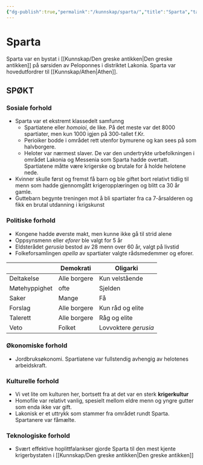 ```yaml
---
{"dg-publish":true,"permalink":"/kunnskap/sparta/","title":"Sparta","tags":["historie"]}
---
```


# Sparta
Sparta var en bystat i [[Kunnskap/Den greske antikken\|Den greske antikken]] på sørsiden av Peloponnes i distriktet Lakonia. Sparta var hovedutfordrer til [[Kunnskap/Athen\|Athen]].

## SPØKT
### Sosiale forhold
- Sparta var et ekstremt klassedelt samfunng
	- Spartiatene eller *homoioi*, de like. På det meste var det 8000 spartiater, men kun 1000 igjen på 300-tallet f.Kr.
	- Perioiker bodde i området rett utenfor bymurene og kan sees på som halvborgere.
	- Heloter var nærmest slaver. De var den undertrykte urbefolkningen i området Lakonia og Messenia som Sparta hadde overtatt. Spartiatene måtte være krigerske og brutale for å holde helotene nede.
- Kvinner skulle først og fremst få barn og ble giftet bort relativt tidlig til menn som hadde gjennomgått krigeropplæringen og blitt ca 30 år gamle.
- Guttebarn begynte treningen mot å bli spartiater fra ca 7-årsalderen og fikk en brutal utdanning i krigskunst
### Politiske forhold
- Kongene hadde øverste makt, men kunne ikke gå til strid alene
- Oppsynsmenn eller *eforer* ble valgt for 5 år
- Eldsterådet *gerusia* bestod av 28 menn over 60 år, valgt på livstid
- Folkeforsamlingen *apella* av spartiater valgte rådsmedemmer og eforer.

|               | Demokrati    | Oligarki             |
| ------------- | ------------ | -------------------- |
| Deltakelse    | Alle borgere | Kun velstående       |
| Møtehyppighet | ofte         | Sjelden              |
| Saker         | Mange        | Få                   |
| Forslag       | Alle borgere | Kun råd og elite     |
| Talerett      | Alle borgere | Råg og elite         |
| Veto          | Folket       | Lovvoktere *gerusia* |

### Økonomiske forhold
- Jordbruksøkonomi. Spartiatene var fullstendig avhengig av helotenes arbeidskraft.
### Kulturelle forhold
- Vi vet lite om kulturen her, bortsett fra at det var en sterk **krigerkultur**
- Homofile var relativt vanlig, spesielt mellom eldre menn og yngre gutter som enda ikke var gift.
- Lakonisk er et uttrykk som stammer fra området rundt Sparta. Spartanere var fåmælte.
### Teknologiske forhold
- Svært effektive hoplittfalankser gjorde Sparta til den mest kjente krigerbystaten i [[Kunnskap/Den greske antikken\|Den greske antikken]]
